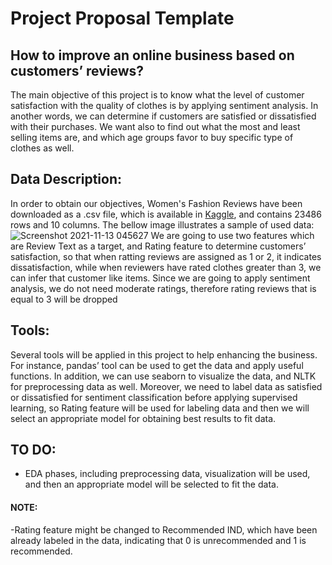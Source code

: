 # Project Proposal Template


## How to improve an online business based on customers’ reviews?
 The main objective of this project is to know what the level of customer satisfaction with the quality of clothes is by applying sentiment analysis. In another words, we can determine if customers are satisfied or dissatisfied with their purchases. We want also to find out what the most and least selling items are, and which age groups favor to buy specific type of clothes as well. 

## Data Description:
 In order to obtain our objectives, Women's Fashion Reviews have been downloaded as a .csv file, which is available in [Kaggle](https://www.kaggle.com/nicapotato/womens-ecommerce-clothing-reviews), and contains 23486 rows and 10 columns. 
The bellow image illustrates a sample of used data: 
![Screenshot 2021-11-13 045627](https://user-images.githubusercontent.com/93191265/141646882-2e7717e6-4980-496f-b568-eb83a92124ea.jpg)
 We are going to use two features which are Review Text as a target, and Rating feature to determine customers’ satisfaction, so that when ratting reviews are assigned as 1 or 2, it indicates dissatisfaction, while when reviewers have rated clothes greater than 3, we can infer that customer like items. Since we are going to apply sentiment analysis, we do not need moderate ratings, therefore rating reviews that is equal to 3 will be dropped

## Tools:
Several tools will be applied in this project to help enhancing the business. For instance, pandas’ tool can be used to get the data and apply useful functions. In addition, we can use seaborn to visualize the data, and NLTK for preprocessing data as well. Moreover, we need to label data as satisfied or dissatisfied for sentiment classification before applying supervised learning, so Rating feature will be used for labeling data and then we will select an appropriate model for obtaining best results to fit data.

## TO DO:
- EDA phases, including preprocessing data, visualization will be used, and then an appropriate model will be selected to fit the data.
#### NOTE:
-Rating feature might be changed to Recommended IND, which have been already labeled in the data, indicating that 0 is unrecommended and 1 is recommended. 




